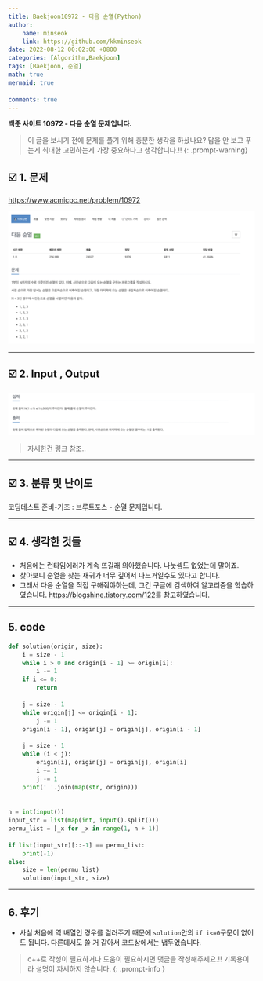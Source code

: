 ```yaml
---
title: Baekjoon10972 - 다음 순열(Python)
author: 
    name: minseok
    link: https://github.com/kkminseok
date: 2022-08-12 00:02:00 +0800
categories: [Algorithm,Baekjoon]
tags: [Baekjoon, 순열]
math: true
mermaid: true

comments: true
---
```


**백준 사이트 10972 - 다음 순열 문제입니다.**

> 이 글을 보시기 전에 문제를 풀기 위해 충분한 생각을 하셨나요? 답을 안 보고 푸는게 최대한 고민하는게 가장 중요하다고 생각합니다.!!
{: .prompt-warning}

## ☑️ 1. 문제
<https://www.acmicpc.net/problem/10972>


![](/assets/img/sample/Baekjoon/10972/Problem.png)

-----  

## ☑️ 2. Input , Output
![](/assets/img/sample/Baekjoon/10972/input.png)

> 자세한건 링크 참조..

-----  

## ☑️ 3. 분류 및 난이도

코딩테스트 준비-기초 : 브루트포스 - 순열 문제입니다.

-----  

## ☑️ 4. 생각한 것들

- 처음에는 런타임에러가 계속 뜨길래 의아했습니다. 나눗셈도 없었는데 말이죠.
- 찾아보니 순열을 찾는 재귀가 너무 깊어서 나느거일수도 있다고 합니다.
- 그래서 다음 순열을 직접 구해줘야하는데, 그건 구글에 검색하여 알고리즘을 학습하였습니다.
<https://blogshine.tistory.com/122>를 참고하였습니다.




-----  

## 5. code

```python
def solution(origin, size):
    i = size - 1
    while i > 0 and origin[i - 1] >= origin[i]:
        i -= 1
    if i <= 0:
        return

    j = size - 1
    while origin[j] <= origin[i - 1]:
        j -= 1
    origin[i - 1], origin[j] = origin[j], origin[i - 1]

    j = size - 1
    while (i < j):
        origin[i], origin[j] = origin[j], origin[i]
        i += 1
        j -= 1
    print(' '.join(map(str, origin)))


n = int(input())
input_str = list(map(int, input().split()))
permu_list = [_x for _x in range(1, n + 1)]

if list(input_str)[::-1] == permu_list:
    print(-1)
else:
    size = len(permu_list)
    solution(input_str, size)


```

-----

## 6. 후기

- 사실 처음에 역 배열인 경우를 걸러주기 때문에 `solution`안의 `if i<=0`구문이 없어도 됩니다. 다른데서도 쓸 거 같아서 코드상에서는 냅두었습니다.

> c++로 작성이 필요하거나 도움이 필요하시면 댓글을 작성해주세요.!! 기록용이라 설명이 자세하지 않습니다.
{: .prompt-info }
